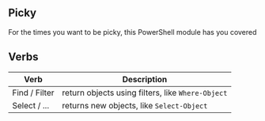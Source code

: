 ## Picky

For the times you want to be picky, this PowerShell module has you covered

## Verbs

| Verb | Description | 
| - | - |
| Find / Filter | return objects using filters, like `Where-Object` |
| Select / ... | returns new objects, like `Select-Object` | 